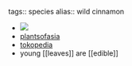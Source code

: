 tags:: species
alias:: wild cinnamon

- ![](https://peach-geographical-bat-397.mypinata.cloud/ipfs/QmbFoYi5PGCf1WauQBYKxsJRKmdj3Vk3RM1LpJRnPmUFKw)
- [plantsofasia](http://www.plantsofasia.com/index/syzygium_myrtifolium/0-821)
- [tokopedia](https://www.tokopedia.com/dastintamanhias/pucuk-merah-tanaman-hias-pucuk-merah-syzygium-myrtifolium-1-meter?extParam=ivf%3Dfalse%26src%3Dsearch)
- young [[leaves]] are [[edible]]